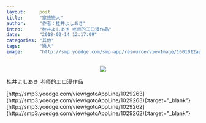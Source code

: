 ```yaml
---
layout:     post
title:      "家族戀人"
author:     "作者：桂井よしあき"
intro:      "桂井よしあき 老师的工口漫作品"
date:       "2018-02-14 12:17:09"
categories: "其他"
tags:       "戀人"
image:      "http://smp.yoedge.com/smp-app/resource/viewImage/1001012appline.png"
---
```

<div style="text-align: center">
<p><img src="http://smp.yoedge.com/smp-app/resource/viewImage/1001012appline.png"/></p>
</div>
<p class="post-meta">
<span>桂井よしあき 老师的工口漫作品</span>
</p>
[http://smp3.yoedge.com/view/gotoAppLine/1029263](http://smp3.yoedge.com/view/gotoAppLine/1029263){:target="_blank"}
[http://smp3.yoedge.com/view/gotoAppLine/1029262](http://smp3.yoedge.com/view/gotoAppLine/1029262){:target="_blank"}


